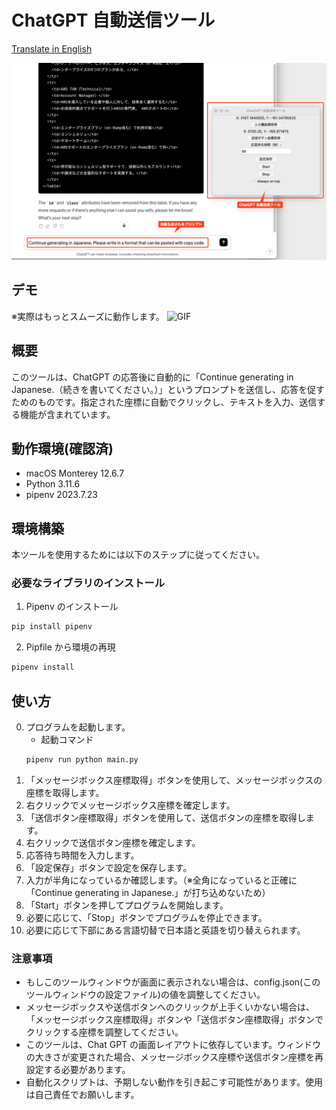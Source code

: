 # ChatGPT 自動送信ツール

[Translate in English](./README_EN.md)

![App Image](./images/ApplicationImage.png)

## デモ

※実際はもっとスムーズに動作します。
![GIF](./demo.gif)

## 概要

このツールは、ChatGPT の応答後に自動的に「Continue generating in Japanese.（続きを書いてください。）」というプロンプトを送信し、応答を促すためのものです。指定された座標に自動でクリックし、テキストを入力、送信する機能が含まれています。

## 動作環境(確認済)

- macOS Monterey 12.6.7
- Python 3.11.6
- pipenv 2023.7.23

## 環境構築

本ツールを使用するためには以下のステップに従ってください。

### 必要なライブラリのインストール

1. Pipenv のインストール

```bash
pip install pipenv
```

2. Pipfile から環境の再現

```bash
pipenv install
```

## 使い方

0. プログラムを起動します。
   - 起動コマンド
   ```bash
   pipenv run python main.py
   ```
1. 「メッセージボックス座標取得」ボタンを使用して、メッセージボックスの座標を取得します。
1. 右クリックでメッセージボックス座標を確定します。
1. 「送信ボタン座標取得」ボタンを使用して、送信ボタンの座標を取得します。
1. 右クリックで送信ボタン座標を確定します。
1. 応答待ち時間を入力します。
1. 「設定保存」ボタンで設定を保存します。
1. 入力が半角になっているか確認します。（※全角になっていると正確に「Continue generating in Japanese.」が打ち込めないため）
1. 「Start」ボタンを押してプログラムを開始します。
1. 必要に応じて、「Stop」ボタンでプログラムを停止できます。
1. 必要に応じて下部にある言語切替で日本語と英語を切り替えられます。

### 注意事項

- もしこのツールウィンドウが画面に表示されない場合は、config.json(このツールウィンドウの設定ファイル)の値を調整してください。
- メッセージボックスや送信ボタンへのクリックが上手くいかない場合は、「メッセージボックス座標取得」ボタンや「送信ボタン座標取得」ボタンでクリックする座標を調整してください。
- このツールは、Chat GPT の画面レイアウトに依存しています。ウィンドウの大きさが変更された場合、メッセージボックス座標や送信ボタン座標を再設定する必要があります。
- 自動化スクリプトは、予期しない動作を引き起こす可能性があります。使用は自己責任でお願いします。
